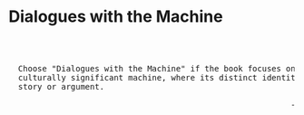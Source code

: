 # Dialogues with the Machine
<pre>

  
  
  Choose "Dialogues with the Machine" if the book focuses on a unique, named, or 
  culturally significant machine, where its distinct identity is central to the
  story or argument.

                                                           - Machine
  
</pre>
